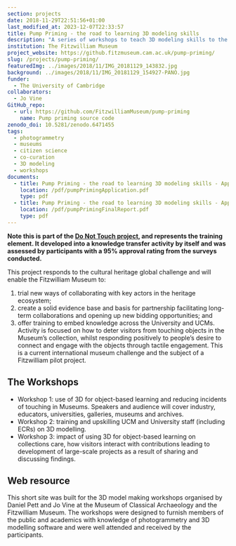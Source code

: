 ```yaml
---
section: projects
date: 2018-11-29T22:51:56+01:00
last_modified_at: 2023-12-07T22:33:57
title: Pump Priming - the road to learning 3D modeling skills
description: "A series of workshops to teach 3D modeling skills to the British Museum's Digital Humanities team"
institution: The Fitzwilliam Museum
project_website: https://github.fitzmuseum.cam.ac.uk/pump-priming/
slug: /projects/pump-priming/
featuredImg: ../images/2018/11/IMG_20181129_143832.jpg
background: ../images/2018/11/IMG_20181129_154927-PANO.jpg
funder:
  - The University of Cambridge
collaborators:
  - Jo Vine
GitHub_repo: 
  - url: https://github.com/FitzwilliamMuseum/pump-priming
    name: Pump priming source code
zenodo_doi: 10.5281/zenodo.6471455
tags:
  - photogrammetry
  - museums
  - citizen science
  - co-curation
  - 3D modeling
  - workshops
documents: 
  - title: Pump Priming - the road to learning 3D modeling skills - Application
    location: /pdf/pumpPrimingApplication.pdf
    type: pdf
  - title: Pump Priming - the road to learning 3D modeling skills - Application
    location: /pdf/pumpPrimingFinalReport.pdf
    type: pdf
---
```

**Note this is part of the [Do Not Touch project](/content/projects/do-not-touch), and represents the training element. It developed into a 
knowledge transfer activity by itself and was assessed by participants with a 95% approval rating from the 
surveys conducted.**

This project responds to the cultural heritage global challenge and will enable the Fitzwilliam Museum to: 

1. trial new ways of collaborating with key actors in the heritage ecosystem; 
2. create a solid evidence base and basis for partnership facilitating long-term collaborations and opening up new bidding opportunities; and 
3. offer training to embed knowledge across the University and UCMs. Activity is focused on how to deter visitors from touching objects in the Museum’s collection, whilst responding positively to people’s desire to connect and engage with the objects through tactile engagement. This is a current international museum challenge and the subject of a Fitzwilliam pilot project.

## The Workshops

* Workshop 1: use of 3D for object-based learning and reducing incidents of touching in Museums. Speakers and audience will cover industry, educators, universities, galleries, museums and archives.
* Workshop 2: training and upskilling UCM and University staff (including ECRs) on 3D modelling.
* Workshop 3: impact of using 3D for object-based learning on collections care, how visitors interact with contributions leading to development of large-scale projects as a result of sharing and discussing findings.

## Web resource 

This short site was built for the 3D model making workshops organised by Daniel Pett and Jo Vine
at the Museum of Classical Archaeology and the Fitzwilliam Museum. The workshops were designed to
furnish members of the public and academics with knowledge of photogrammetry and 3D modelling software and were 
well attended and received by the participants. 
